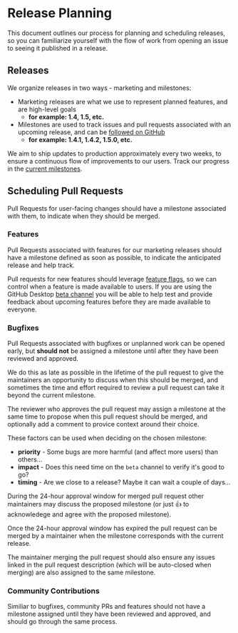 # Release Planning

This document outlines our process for planning and scheduling releases, so you
can familiarize yourself with the flow of work from opening an issue to seeing
it published in a release.

## Releases

We organize releases in two ways - marketing and milestones:

 - Marketing releases are what we use to represent planned features, and are
   high-level goals
      - **for example: 1.4, 1.5, etc.**
 - Milestones are used to track issues and pull requests associated with an
   upcoming release, and can be [followed on GitHub](https://github.com/desktop/desktop/milestones)
      - **for example: 1.4.1, 1.4.2, 1.5.0, etc.**

We aim to ship updates to production approximately every two weeks, to ensure a
continuous flow of improvements to our users. Track our progress in the
[current milestones](https://github.com/desktop/desktop/milestones?direction=desc&sort=completeness&state=open).

## Scheduling Pull Requests

Pull Requests for user-facing changes should have a milestone associated with
them, to indicate when they should be merged.

### Features

Pull Requests associated with features for our marketing releases should have a
milestone defined as soon as possible, to indicate the anticipated release and
help track.

Pull requests for new features should leverage [feature flags](https://github.com/desktop/desktop/blob/development/docs/technical/feature-flagging.md),
so we can control when a feature is made available to users. If you are using
the GitHub Desktop [beta channel](https://github.com/desktop/desktop#beta-channel)
you will be able to help test and provide feedback about upcoming features
before they are made available to everyone.

### Bugfixes

Pull Requests associated with bugfixes or unplanned work can be opened early,
but **should not** be assigned a milestone until after they have been reviewed
and approved.

We do this as late as possible in the lifetime of the pull request to give the
maintainers an opportunity to discuss when this should be merged, and sometimes
the time and effort required to review a pull request can take it beyond the
current milestone.

The reviewer who approves the pull request may assign a milestone at the same
time to propose when this pull request should be merged, and optionally add a
comment to provice context around their choice.

These factors can be used when deciding on the chosen milestone:

 - **priority** - Some bugs are more harmful (and affect more users) than
   others...
 - **impact** - Does this need time on the `beta` channel to verify it's good to
   go?
 - **timing** - Are we close to a release? Maybe it can wait a couple of days...

During the 24-hour approval window for merged pull request other maintainers may
discuss the proposed milestone (or just :thumbsup: to acknowledege and agree
with the proposed milestone).

Once the 24-hour approval window has expired the pull request can be merged by a
maintainer when the milestone corresponds with the current release.

The maintainer merging the pull request should also ensure any issues linked in
the pull request description (which will be auto-closed when merging) are also
assigned to the same milestone.

### Community Contributions

Similiar to bugfixes, community PRs and features should not have a milestone
assigned until they have been reviewed and approved, and should go through the
same process.
